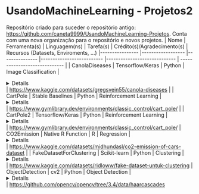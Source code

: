 # UsandoMachineLearning - Projetos2
Repositório criado para suceder o repositório antigo: https://github.com/caneta9999/UsandoMachineLearning-Projetos. Conta com uma nova organização para o repositório e novos projetos.
| Nome           	| Ferramenta(s)    	| Linguagem(ns) 	| Tarefa(s)                	| Crédito(s)/Agradecimento(s) 	| Recursos (Datasets, Enviroments, ...)
|----------------	|------------------	|---------------	|--------------------------	|-----------------------------	| ----------------------------- |
| CanolaDiseases 	| Tensorflow/Keras 	| Python        	| Image Classification 	| <details> https://www.tensorflow.org/tutorials/images/classification  <br/> https://www.tensorflow.org/tutorials/keras/save_and_load <br/> https://www.tensorflow.org/api_docs/python/tf/keras/utils/load_img <br/> https://discuss.tensorflow.org/t/sequential-object-has-no-attribute-predict-classes/10157/3 </details> | https://www.kaggle.com/datasets/gregsvein55/canola-diseases |
| CartPole | Stable Baselines | Python | Reinforcement Learning | <details> https://stable-baselines3.readthedocs.io/en/master/index.html <br/> https://stable-baselines3.readthedocs.io/en/master/modules/dqn.html <br/> https://www.youtube.com/watch?v=nRHjymV2PX8 <br/> https://stackoverflow.com/questions/74314778/nameerror-name-glpushmatrix-is-not-defined </details> | https://www.gymlibrary.dev/environments/classic_control/cart_pole/ |
| CartPole2 | Tensorflow/Keras | Python | Reinforcement Learning | <details>https://www.youtube.com/watch?v=cO5g5qLrLSo<br/>https://keras-rl.readthedocs.io/en/latest/agents/overview/</details> | https://www.gymlibrary.dev/environments/classic_control/cart_pole/
| CO2Emission | Native R Function | R | Regression | <details>http://www.sthda.com/english/articles/40-regression-analysis/167-simple-linear-regression-in-r/<br/>http://www.sthda.com/english/articles/40-regression-analysis/168-multiple-linear-regression-in-r</details>  | https://www.kaggle.com/datasets/midhundasl/co2-emission-of-cars-dataset |
| FakeDatasetForClustering | Scikit-learn | Python | Clustering | <details>https://scikit-learn.org/stable/modules/generated/sklearn.metrics.silhouette_score.html</details> | https://www.kaggle.com/datasets/ridloww/fake-dataset-untuk-clustering
| ObjectDetection | cv2 | Python | Object Detection | <details>https://www.geeksforgeeks.org/face-detection-using-cascade-classifier-using-opencv-python/<br/>https://docs.opencv.org/3.4/db/d28/tutorial_cascade_classifier.html</details> | https://github.com/opencv/opencv/tree/3.4/data/haarcascades